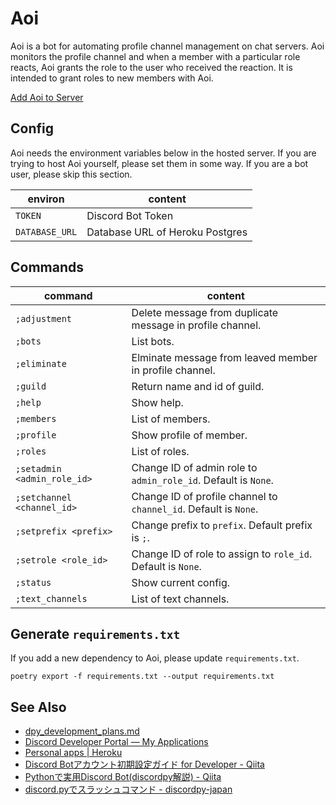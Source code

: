 # Aoi
Aoi is a bot for automating profile channel management on chat servers.
Aoi monitors the profile channel and when a member with a particular role reacts, Aoi grants the role to the user who received the reaction.
It is intended to grant roles to new members with Aoi.

[Add Aoi to Server](https://discord.com/api/oauth2/authorize?client_id=1004329762484916304&permissions=268512256&scope=bot)

## Config
Aoi needs the environment variables below in the hosted server.
If you are trying to host Aoi yourself, please set them in some way.
If you are a bot user, please skip this section.

|    environ     |             content             |
| -------------- | ------------------------------- |
| `TOKEN`        | Discord Bot Token               |
| `DATABASE_URL` | Database URL of Heroku Postgres |

## Commands

|           command           |                             content                              |
| --------------------------- | ---------------------------------------------------------------- |
| `;adjustment`               | Delete message from duplicate message in profile channel.        |
| `;bots`                     | List bots.                                                       |
| `;eliminate`                | Elminate message from leaved member in profile channel.          |
| `;guild`                    | Return name and id of guild.                                     |
| `;help`                     | Show help.                                                       |
| `;members`                  | List of members.                                                 |
| `;profile`                  | Show profile of member.                                          |
| `;roles`                    | List of roles.                                                   |
| `;setadmin <admin_role_id>` | Change ID of admin role to `admin_role_id`. Default is `None`.   |
| `;setchannel <channel_id>`  | Change ID of profile channel to `channel_id`. Default is `None`. |
| `;setprefix <prefix>`       | Change prefix to `prefix`. Default prefix is `;`.                |
| `;setrole <role_id>`        | Change ID of role to assign to `role_id`. Default is `None`.     |
| `;status`                   | Show current config.                                             |
| `;text_channels`            | List of text channels.                                           |


## Generate `requirements.txt`
If you add a new dependency to Aoi, please update `requirements.txt`.

```
poetry export -f requirements.txt --output requirements.txt
```

## See Also
- [dpy\_development\_plans\.md](https://gist.github.com/Rapptz/c4324f17a80c94776832430007ad40e6)
- [Discord Developer Portal — My Applications](https://discord.com/developers/applications)
- [Personal apps \| Heroku](https://dashboard.heroku.com/apps)
- [Discord Botアカウント初期設定ガイド for Developer \- Qiita](https://qiita.com/1ntegrale9/items/cb285053f2fa5d0cccdf)
- [Pythonで実用Discord Bot\(discordpy解説\) \- Qiita](https://qiita.com/1ntegrale9/items/9d570ef8175cf178468f)
- [discord\.pyでスラッシュコマンド \- discordpy\-japan](https://scrapbox.io/discordpy-japan/discord.py%E3%81%A7%E3%82%B9%E3%83%A9%E3%83%83%E3%82%B7%E3%83%A5%E3%82%B3%E3%83%9E%E3%83%B3%E3%83%89)
